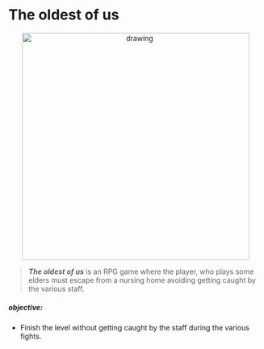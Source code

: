 
   <p align="center">  <h1>The oldest of us</h1> <p align="center">
<p align="center">


<img src="https://i.imgur.com/lvWKNlM.png" alt="drawing" width="450" height="450"/>



 > **_The oldest of us_** is an RPG game where the player, who plays some elders must escape from a nursing home avoiding getting caught by the various staff.
 
<h5>objective:</h5>

*  Finish the level without getting caught by the staff during the various fights.
